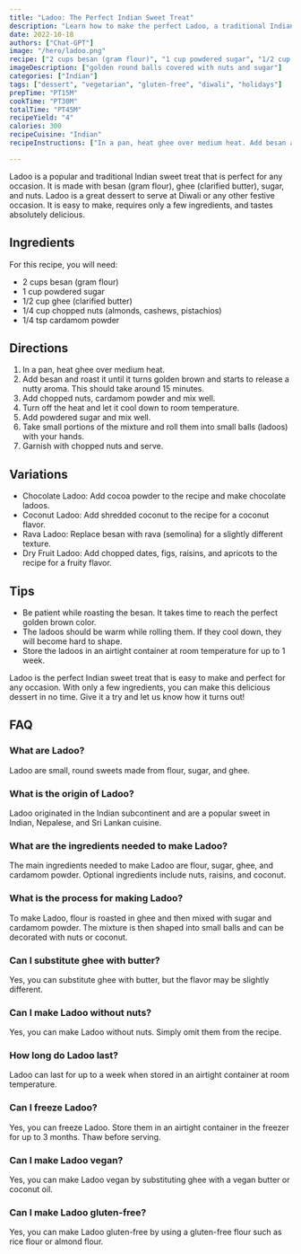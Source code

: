 ```yaml
---
title: "Ladoo: The Perfect Indian Sweet Treat"
description: "Learn how to make the perfect Ladoo, a traditional Indian sweet treat that is easy to make and perfect for any occasion."
date: 2022-10-18
authors: ["Chat-GPT"]
image: "/hero/ladoo.png"
recipe: ["2 cups besan (gram flour)", "1 cup powdered sugar", "1/2 cup ghee (clarified butter)", "1/4 cup chopped nuts (almonds, cashews, pistachios)", "1/4 tsp cardamom powder"]
imageDescription: ["golden round balls covered with nuts and sugar"] 
categories: ["Indian"]
tags: ["dessert", "vegetarian", "gluten-free", "diwali", "holidays"]
prepTime: "PT15M"
cookTime: "PT30M"
totalTime: "PT45M"
recipeYield: "4"
calories: 300
recipeCuisine: "Indian"
recipeInstructions: ["In a pan, heat ghee over medium heat. Add besan and roast it until it turns golden brown and starts to release a nutty aroma. This should take around 15 minutes.", "Add chopped nuts, cardamom powder and mix well. Turn off the heat and let it cool down to room temperature.", "Add powdered sugar and mix well. Take small portions of the mixture and roll them into small balls (ladoos) with your hands.", "Garnish with chopped nuts and serve."]

---
```


Ladoo is a popular and traditional Indian sweet treat that is perfect for any occasion. It is made with besan (gram flour), ghee (clarified butter), sugar, and nuts. Ladoo is a great dessert to serve at Diwali or any other festive occasion. It is easy to make, requires only a few ingredients, and tastes absolutely delicious.

## Ingredients

For this recipe, you will need:

- 2 cups besan (gram flour)
- 1 cup powdered sugar
- 1/2 cup ghee (clarified butter)
- 1/4 cup chopped nuts (almonds, cashews, pistachios)
- 1/4 tsp cardamom powder

## Directions

1. In a pan, heat ghee over medium heat.
2. Add besan and roast it until it turns golden brown and starts to release a nutty aroma. This should take around 15 minutes.
3. Add chopped nuts, cardamom powder and mix well.
4. Turn off the heat and let it cool down to room temperature.
5. Add powdered sugar and mix well.
6. Take small portions of the mixture and roll them into small balls (ladoos) with your hands.
7. Garnish with chopped nuts and serve.

## Variations

- Chocolate Ladoo: Add cocoa powder to the recipe and make chocolate ladoos.
- Coconut Ladoo: Add shredded coconut to the recipe for a coconut flavor.
- Rava Ladoo: Replace besan with rava (semolina) for a slightly different texture.
- Dry Fruit Ladoo: Add chopped dates, figs, raisins, and apricots to the recipe for a fruity flavor.

## Tips

- Be patient while roasting the besan. It takes time to reach the perfect golden brown color.
- The ladoos should be warm while rolling them. If they cool down, they will become hard to shape.
- Store the ladoos in an airtight container at room temperature for up to 1 week.

Ladoo is the perfect Indian sweet treat that is easy to make and perfect for any occasion. With only a few ingredients, you can make this delicious dessert in no time. Give it a try and let us know how it turns out!

## FAQ

### What are Ladoo?

Ladoo are small, round sweets made from flour, sugar, and ghee.

### What is the origin of Ladoo?

Ladoo originated in the Indian subcontinent and are a popular sweet in Indian, Nepalese, and Sri Lankan cuisine.

### What are the ingredients needed to make Ladoo?

The main ingredients needed to make Ladoo are flour, sugar, ghee, and cardamom powder. Optional ingredients include nuts, raisins, and coconut.

### What is the process for making Ladoo?

To make Ladoo, flour is roasted in ghee and then mixed with sugar and cardamom powder. The mixture is then shaped into small balls and can be decorated with nuts or coconut.

### Can I substitute ghee with butter?

Yes, you can substitute ghee with butter, but the flavor may be slightly different.

### Can I make Ladoo without nuts?

Yes, you can make Ladoo without nuts. Simply omit them from the recipe.

### How long do Ladoo last?

Ladoo can last for up to a week when stored in an airtight container at room temperature.

### Can I freeze Ladoo?

Yes, you can freeze Ladoo. Store them in an airtight container in the freezer for up to 3 months. Thaw before serving.

### Can I make Ladoo vegan?

Yes, you can make Ladoo vegan by substituting ghee with a vegan butter or coconut oil.

### Can I make Ladoo gluten-free?

Yes, you can make Ladoo gluten-free by using a gluten-free flour such as rice flour or almond flour.